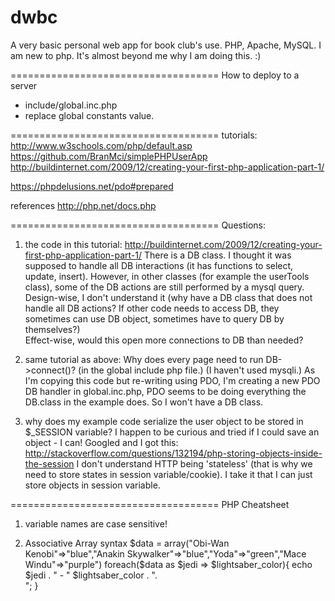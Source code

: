# dwbc
A very basic personal web app for book club's use. PHP, Apache, MySQL.
I am new to php. It's almost beyond me why I am doing this. :)

====================================
How to deploy to a server

- include/global.inc.php
 - replace global constants value.

<placeholder>

====================================
tutorials:
http://www.w3schools.com/php/default.asp
https://github.com/BranMci/simplePHPUserApp
http://buildinternet.com/2009/12/creating-your-first-php-application-part-1/

https://phpdelusions.net/pdo#prepared

references
http://php.net/docs.php

====================================
Questions:

1. the code in this tutorial:
http://buildinternet.com/2009/12/creating-your-first-php-application-part-1/
There is a DB class. I thought it was supposed to handle all DB interactions (it has functions to select, update, insert). However, in other classes (for example the userTools class), some of the DB actions are still performed by a mysql query.  
Design-wise, I don't understand it (why have a DB class that does not handle all DB actions? If other code needs to access DB, they sometimes can use DB object, sometimes have to query DB by themselves?)  
Effect-wise, would this open more connections to DB than needed?

2. same tutorial as above:
Why does every page need to run DB->connect()? (in the global include php file.) (I haven't used mysqli.)
As I'm copying this code but re-writing using PDO, I'm creating a new PDO DB handler in global.inc.php, PDO seems to be doing everything the DB.class in the example does. So I won't have a DB class.

3. why does my example code serialize the user object to be stored in $\_SESSION variable?
I happen to be curious and tried if I could save an object - I can!
Googled and I got this:
http://stackoverflow.com/questions/132194/php-storing-objects-inside-the-session
I don't understand HTTP being 'stateless' (that is why we need to store states in session variable/cookie).
I take it that I can just store objects in session variable.

====================================
PHP Cheatsheet

1. variable names are case sensitive!

2. Associative Array syntax
$data = array("Obi-Wan Kenobi"=>"blue","Anakin Skywalker"=>"blue","Yoda"=>"green","Mace Windu"=>"purple")
foreach($data as $jedi => $lightsaber_color){
  echo $jedi . " - " $lightsaber_color . ".<br>";
}
